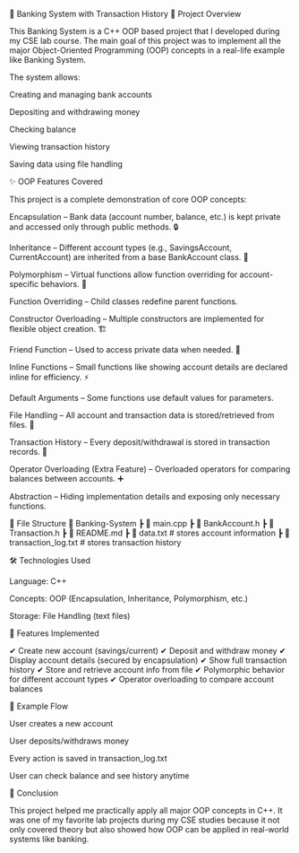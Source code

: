 🏦 Banking System with Transaction History
📌 Project Overview

This Banking System is a C++ OOP based project that I developed during my CSE lab course.
The main goal of this project was to implement all the major Object-Oriented Programming (OOP) concepts in a real-life example like Banking System.

The system allows:

Creating and managing bank accounts

Depositing and withdrawing money

Checking balance

Viewing transaction history

Saving data using file handling

✨ OOP Features Covered

This project is a complete demonstration of core OOP concepts:

Encapsulation – Bank data (account number, balance, etc.) is kept private and accessed only through public methods. 🔒

Inheritance – Different account types (e.g., SavingsAccount, CurrentAccount) are inherited from a base BankAccount class. 🏦

Polymorphism – Virtual functions allow function overriding for account-specific behaviors. 🔄

Function Overriding – Child classes redefine parent functions.

Constructor Overloading – Multiple constructors are implemented for flexible object creation. 🏗️

Friend Function – Used to access private data when needed. 👥

Inline Functions – Small functions like showing account details are declared inline for efficiency. ⚡

Default Arguments – Some functions use default values for parameters.

File Handling – All account and transaction data is stored/retrieved from files. 📂

Transaction History – Every deposit/withdrawal is stored in transaction records. 📜

Operator Overloading (Extra Feature) – Overloaded operators for comparing balances between accounts. ➕

Abstraction – Hiding implementation details and exposing only necessary functions.

📂 File Structure
📁 Banking-System
 ┣ 📜 main.cpp
 ┣ 📜 BankAccount.h
 ┣ 📜 Transaction.h
 ┣ 📜 README.md
 ┣ 📜 data.txt              # stores account information
 ┣ 📜 transaction_log.txt   # stores transaction history

🛠️ Technologies Used

Language: C++

Concepts: OOP (Encapsulation, Inheritance, Polymorphism, etc.)

Storage: File Handling (text files)

🚀 Features Implemented

✔ Create new account (savings/current)
✔ Deposit and withdraw money
✔ Display account details (secured by encapsulation)
✔ Show full transaction history
✔ Store and retrieve account info from file
✔ Polymorphic behavior for different account types
✔ Operator overloading to compare account balances

📖 Example Flow

User creates a new account

User deposits/withdraws money

Every action is saved in transaction_log.txt

User can check balance and see history anytime

🏁 Conclusion

This project helped me practically apply all major OOP concepts in C++.
It was one of my favorite lab projects during my CSE studies because it not only covered theory but also showed how OOP can be applied in real-world systems like banking.
